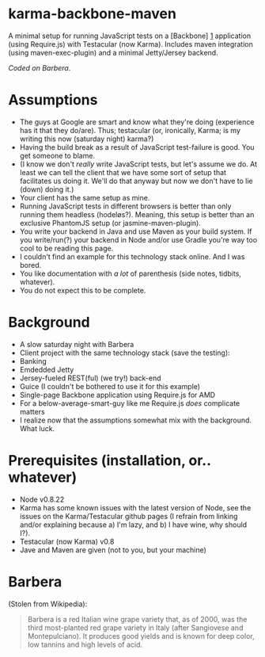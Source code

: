 karma-backbone-maven
====================

A minimal setup for running JavaScript tests on a [Backbone] [1] application  (using Require.js) with Testacular (now Karma). Includes maven integration (using maven-exec-plugin) and a minimal Jetty/Jersey backend. 

*Coded on Barbera*.

[1]: http://backbonejs.org/ "Backbone"

Assumptions
===========

* The guys at Google are smart and know what they're doing (experience has it that they do/are). Thus; testacular (or, ironically, Karma; is my writing this now (saturday night) karma?)
* Having the build break as a result of JavaScript test-failure is good. You get someone to blame.
* (I know we don't _really_ write JavaScript tests, but let's assume we do. At least we can tell the client that we have some sort of setup that facilitates us doing it. We'll do that anyway but now we don't have to lie (down) doing it.)
* Your client has the same setup as mine.
* Running JavaScript tests in different browsers is better than only running them headless (hodeløs?). Meaning, this setup is better than an exclusive PhantomJS setup (or jasmine-maven-plugin).
* You write your backend in Java and use Maven as your build system. If you write/run(?) your backend in Node and/or use Gradle you're way too cool to be reading this page.
* I couldn't find an example for this technology stack online. And I was bored.
* You like documentation with _a lot_ of parenthesis (side notes, tidbits, whatever).
* You do not expect this to be complete.

Background
==========
* A slow saturday night with Barbera
* Client project with the same technology stack (save the testing):
* Banking
* Emdedded Jetty
* Jersey-fueled REST(ful) (we try!) back-end
* Guice (I couldn't be bothered to use it for this example)
* Single-page Backbone application using Require.js for AMD
* For a below-average-smart-guy like me Require.js _does_ complicate matters
* I realize now that the assumptions somewhat mix with the background. What luck.

Prerequisites (installation, or.. whatever)
===========================================

* Node v0.8.22
* Karma has some known issues with the latest version of Node, see the issues on the Karma/Testacular github pages (I refrain from linking and/or explaining because a) I'm lazy, and b) I have wine, why should I?).
* Testacular (now Karma) v0.8
* Jave and Maven are given (not to you, but your machine)

Barbera
=======

(Stolen from Wikipedia): 
> Barbera is a red Italian wine grape variety that, as of 2000, was the third most-planted red grape variety in Italy (after Sangiovese and Montepulciano). 
> It produces good yields and is known for deep color, low tannins and high levels of acid.